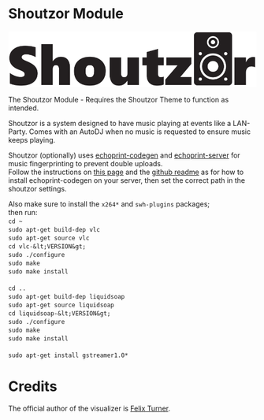 # Shoutzor Module
![Shoutzor-logo](./shoutzor-logo.png)

The Shoutzor Module - Requires the Shoutzor Theme to function as intended.

Shoutzor is a system designed to have music playing at events like a LAN-Party.
Comes with an AutoDJ when no music is requested to ensure music keeps playing.

Shoutzor (optionally) uses [echoprint-codegen](https://github.com/echonest/echoprint-codegen) and [echoprint-server](https://github.com/echonest/echoprint-server) for music fingerprinting to prevent double uploads.<br />
Follow the instructions on [this page](http://echoprint.me/start) and the [github readme](https://github.com/echonest/echoprint-codegen) as for how to install echoprint-codegen on your server, then set the correct path in the shoutzor settings.

Also make sure to install the `x264*` and `swh-plugins` packages;<br />
then run:<br />
`cd ~`<br />
`sudo apt-get build-dep vlc`<br>
`sudo apt-get source vlc`<br>
`cd vlc-&lt;VERSION&gt;`<br>
`sudo ./configure`<br>
`sudo make`<br>
`sudo make install`<br />
<br />
`cd ..`<br />
`sudo apt-get build-dep liquidsoap`<br>
`sudo apt-get source liquidsoap`<br>
`cd liquidsoap-&lt;VERSION&gt;`<br>
`sudo ./configure`<br>
`sudo make`<br>
`sudo make install`<br />
<br />
`sudo apt-get install gstreamer1.0*`

# Credits

The official author of the visualizer is [Felix Turner](https://www.airtightinteractive.com/about/).